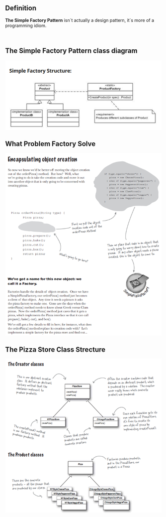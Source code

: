 <h2>Definition</h2>

<b>The Simple Factory Pattern</b> isn´t actually a design pattern, it´s more of a programming idiom.

<br />

<h2>The Simple Factory Pattern class diagram</h2>

![alt text](https://github.com/vegasuay/DesignPatterns/blob/master/FactoryPattern/images/diagram3.PNG)

<h2>What Problem Factory Solve</h2>

![alt text](https://github.com/vegasuay/DesignPatterns/blob/master/FactoryPattern/images/diagram1.PNG)

<h2>The Pizza Store Class Strecture</h2>

![alt text](https://github.com/vegasuay/DesignPatterns/blob/master/FactoryPattern/images/diagram5.PNG)

